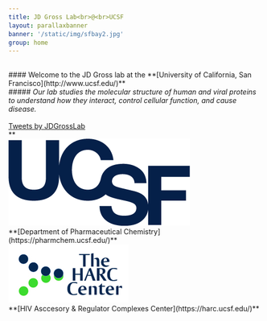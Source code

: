 ```yaml
---
title: JD Gross Lab<br>@<br>UCSF
layout: parallaxbanner
banner: '/static/img/sfbay2.jpg'
group: home
---
```


<div class="row member">

<div class="col s6 m6 center">
<br>
#### Welcome to the JD Gross lab at the **[University of California, San Francisco](http://www.ucsf.edu/)**    
<br>
##### <i> Our lab studies the molecular structure of human and viral proteins to understand how they interact, control cellular function, and cause disease. </i>
<br>
</div>

<div class="col s6 m6 center">
<br>
<a class="twitter-timeline" data-chrome="nofooter noborders" data-width="500" data-height="350" data-theme="light" href="https://twitter.com/JDGrossLab?ref_src=twsrc%5Etfw">Tweets by JDGrossLab</a>
<script async src="https://platform.twitter.com/widgets.js" charset="utf-8"></script>
<br>** 
</div>

</div>



<div class="divider"></div>

<div class="row member">

<div class="col s6 m6 center">
<img class="home-logo" src='/static/img/UCSFlogo.png' alt="UCSF">
<br> **[Department of Pharmaceutical Chemistry](https://pharmchem.ucsf.edu/)** 
</div>

<div class="col s6 m6 center">
<img class="home-logo" src='/static/img/HARC.gif' alt="HARC"> 
<br> **[HIV Asccesory & Regulator Complexes Center](https://harc.ucsf.edu/)** 
</div>

</div>
